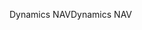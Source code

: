 <span data-ttu-id="0cbda-101">Dynamics NAV</span><span class="sxs-lookup"><span data-stu-id="0cbda-101">Dynamics NAV</span></span>